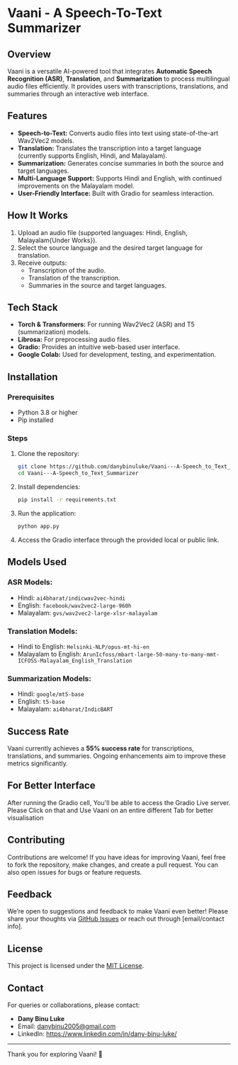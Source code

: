 # Vaani - A Speech-To-Text Summarizer

## Overview
Vaani is a versatile AI-powered tool that integrates **Automatic Speech Recognition (ASR)**, **Translation**, and **Summarization** to process multilingual audio files efficiently. It provides users with transcriptions, translations, and summaries through an interactive web interface.

## Features
- **Speech-to-Text:** Converts audio files into text using state-of-the-art Wav2Vec2 models.
- **Translation:** Translates the transcription into a target language (currently supports English, Hindi, and Malayalam).
- **Summarization:** Generates concise summaries in both the source and target languages.
- **Multi-Language Support:** Supports Hindi and English, with continued improvements on the Malayalam model.
- **User-Friendly Interface:** Built with Gradio for seamless interaction.

## How It Works
1. Upload an audio file (supported languages: Hindi, English, Malayalam{Under Works}).
2. Select the source language and the desired target language for translation.
3. Receive outputs:
   - Transcription of the audio.
   - Translation of the transcription.
   - Summaries in the source and target languages.

## Tech Stack
- **Torch & Transformers:** For running Wav2Vec2 (ASR) and T5 (summarization) models.
- **Librosa:** For preprocessing audio files.
- **Gradio:** Provides an intuitive web-based user interface.
- **Google Colab:** Used for development, testing, and experimentation.

## Installation
### Prerequisites
- Python 3.8 or higher
- Pip installed

### Steps
1. Clone the repository:
   ```bash
   git clone https://github.com/danybinuluke/Vaani---A-Speech_to_Text_Summarizer.git
   cd Vaani---A-Speech_to_Text_Summarizer
   ```
2. Install dependencies:
   ```bash
   pip install -r requirements.txt
   ```
3. Run the application:
   ```bash
   python app.py
   ```
4. Access the Gradio interface through the provided local or public link.

## Models Used
### ASR Models:
- Hindi: `ai4bharat/indicwav2vec-hindi`
- English: `facebook/wav2vec2-large-960h`
- Malayalam: `gvs/wav2vec2-large-xlsr-malayalam`

### Translation Models:
- Hindi to English: `Helsinki-NLP/opus-mt-hi-en`
- Malayalam to English: `ArunIcfoss/mbart-large-50-many-to-many-mmt-ICFOSS-Malayalam_English_Translation`

### Summarization Models:
- Hindi: `google/mt5-base`
- English: `t5-base`
- Malayalam: `ai4bharat/IndicBART`

## Success Rate
Vaani currently achieves a **55% success rate** for transcriptions, translations, and summaries. Ongoing enhancements aim to improve these metrics significantly.


## For Better Interface

After running the Gradio cell, You'll be able to access the Gradio Live server. Please Click on that and Use Vaani on an entire different Tab for better visualisation

## Contributing
Contributions are welcome! If you have ideas for improving Vaani, feel free to fork the repository, make changes, and create a pull request. You can also open issues for bugs or feature requests.

## Feedback
We’re open to suggestions and feedback to make Vaani even better! Please share your thoughts via [GitHub Issues](#) or reach out through [email/contact info].

## License
This project is licensed under the [MIT License](LICENSE).

## Contact
For queries or collaborations, please contact:
- **Dany Binu Luke**
- Email: danybinu2005@gmail.com
- LinkedIn: https://www.linkedin.com/in/dany-binu-luke/

---
Thank you for exploring Vaani! 🚀

